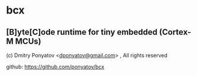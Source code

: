# bcx
## [B]yte[C]ode runtime for tiny embedded (Cortex-M MCUs)

(c) Dmitry Ponyatov <<dponyatov@gmail.com>> , All rights reserved

github: https://github.com/ponyatov/bcx
